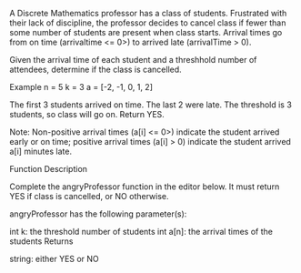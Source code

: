 A Discrete Mathematics professor has a class of students. Frustrated with their lack of discipline, the professor decides to cancel class if fewer than some number of students are present when class starts. Arrival times go from on time (arrivaltime <= 0>) to arrived late (arrivalTime > 0).

Given the arrival time of each student and a threshhold number of attendees, determine if the class is cancelled.

Example
n = 5
k = 3
a = [-2, -1, 0, 1, 2]



The first 3 students arrived on time. The last 2 were late. The threshold is 3 students, so class will go on. Return YES.

Note: Non-positive arrival times (a[i] <= 0>) indicate the student arrived early or on time; positive arrival times (a[i] > 0) indicate the student arrived a[i] minutes late.

Function Description

Complete the angryProfessor function in the editor below. It must return YES if class is cancelled, or NO otherwise.

angryProfessor has the following parameter(s):

int k: the threshold number of students
int a[n]: the arrival times of the  students
Returns

string: either YES or NO